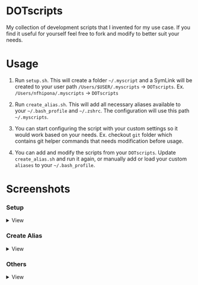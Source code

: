 # DOTscripts
My collection of development scripts that I invented for my use case. If you find it useful for yourself feel free to fork and modify to better suit your needs.

# Usage
1. Run `setup.sh`. 
This will create a folder `~/.myscript` and a SymLink will be created to your user path `/Users/$USER/.myscripts` -> `DOTscripts`. 
Ex. `/Users/nfhipona/.myscripts` -> `DOTscripts`

2. Run `create_alias.sh`.
This will add all necessary aliases available to your `~/.bash_profile` and `~/.zshrc`.
The configuration will use this path `~/.myscripts`.

3. You can start configuring the script with your custom settings so it would work based on your needs.
Ex. checkout `git` folder which contains git helper commands that needs modification before usage.

4. You can add and modify the scripts from your `DOTscripts`.
Update `create_alias.sh` and run it again, or manually add or load your custom `aliases` to your `~/.bash_profile`.

# Screenshots

### Setup

<details>
  <summary>View</summary>
  
  <img width="400" alt="setup script" src="https://github.com/nfhipona/DOTscripts/assets/8805997/d9cd0940-8ff0-4103-8d32-02a7db990221">
  
</details>

### Create Alias

<details>
  <summary>View</summary>

  <img width="400" alt="create_alias_script_1" src="https://github.com/nfhipona/DOTscripts/assets/8805997/719ce3c3-2e1b-4477-a206-5b88ab68b5bb">
  <img width="400" alt="create_alias_script_2" src="https://github.com/nfhipona/DOTscripts/assets/8805997/fbb9a121-dcab-4fc6-84f1-bba3436df502">
  <img width="400" alt="create_alias_script_3" src="https://github.com/nfhipona/DOTscripts/assets/8805997/861657a7-fc62-4135-b711-f109e9d3147c">
  
</details>

### Others

<details>
  <summary>View</summary>
  
  <img width="400" alt="cleandd_script_2" src="https://github.com/nfhipona/DOTscripts/assets/8805997/efd0155a-ec02-4785-aea6-1b55dfe7624e">
  <img width="400" alt="cleandd_script" src="https://github.com/nfhipona/DOTscripts/assets/8805997/d0689d6e-301c-48c2-93a2-c90c46dd9baa">

</details>
